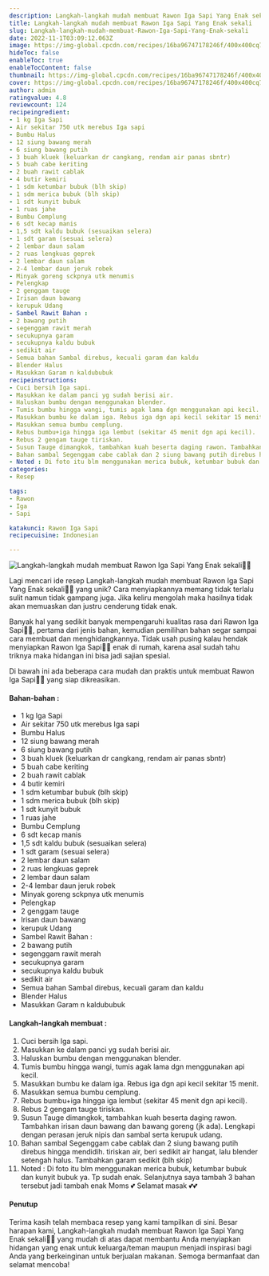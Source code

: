 ```yaml
---
description: Langkah-langkah mudah membuat Rawon Iga Sapi Yang Enak sekali"
title: Langkah-langkah mudah membuat Rawon Iga Sapi Yang Enak sekali
slug: Langkah-langkah-mudah-membuat-Rawon-Iga-Sapi-Yang-Enak-sekali
date: 2022-11-1T03:09:12.063Z
image: https://img-global.cpcdn.com/recipes/16ba96747178246f/400x400cq70/photo.jpg
hideToc: false
enableToc: true
enableTocContent: false
thumbnail: https://img-global.cpcdn.com/recipes/16ba96747178246f/400x400cq70/photo.jpg
cover: https://img-global.cpcdn.com/recipes/16ba96747178246f/400x400cq70/photo.jpg
author: admin
ratingvalue: 4.8
reviewcount: 124
recipeingredient:
- 1 kg Iga Sapi
- Air sekitar 750 utk merebus Iga sapi
- Bumbu Halus
- 12 siung bawang merah
- 6 siung bawang putih
- 3 buah kluek (keluarkan dr cangkang, rendam air panas sbntr)
- 5 buah cabe keriting
- 2 buah rawit cablak
- 4 butir kemiri
- 1 sdm ketumbar bubuk (blh skip)
- 1 sdm merica bubuk (blh skip)
- 1 sdt kunyit bubuk
- 1 ruas jahe
- Bumbu Cemplung
- 6 sdt kecap manis
- 1,5 sdt kaldu bubuk (sesuaikan selera)
- 1 sdt garam (sesuai selera)
- 2 lembar daun salam
- 2 ruas lengkuas geprek
- 2 lembar daun salam
- 2-4 lembar daun jeruk robek
- Minyak goreng sckpnya utk menumis
- Pelengkap
- 2 genggam tauge
- Irisan daun bawang
- kerupuk Udang
- Sambel Rawit Bahan :
- 2 bawang putih
- segenggam rawit merah
- secukupnya garam
- secukupnya kaldu bubuk
- sedikit air
- Semua bahan Sambal direbus, kecuali garam dan kaldu
- Blender Halus
- Masukkan Garam n kaldububuk
recipeinstructions:
- Cuci bersih Iga sapi.
- Masukkan ke dalam panci yg sudah berisi air.
- Haluskan bumbu dengan menggunakan blender.
- Tumis bumbu hingga wangi, tumis agak lama dgn menggunakan api kecil.
- Masukkan bumbu ke dalam iga. Rebus iga dgn api kecil sekitar 15 menit.
- Masukkan semua bumbu cemplung.
- Rebus bumbu+iga hingga iga lembut (sekitar 45 menit dgn api kecil).
- Rebus 2 gengam tauge tiriskan.
- Susun Tauge dimangkok, tambahkan kuah beserta daging rawon. Tambahkan irisan daun bawang dan bawang goreng (jk ada). Lengkapi dengan perasan jeruk nipis dan sambal serta kerupuk udang.
- Bahan sambal Segenggam cabe cablak dan 2 siung bawang putih direbus hingga mendidih. tiriskan air, beri sedikit air hangat, lalu blender setengah halus. Tambahkan garam sedikit (blh skip)
- Noted : Di foto itu blm menggunakan merica bubuk, ketumbar bubuk dan kunyit bubuk ya. Tp sudah enak. Selanjutnya saya tambah 3 bahan tersebut jadi tambah enak Moms 💕 Selamat masak 💕💕
categories:
- Resep

tags:
- Rawon
- Iga
- Sapi

katakunci: Rawon Iga Sapi
recipecuisine: Indonesian

---
```


![Langkah-langkah mudah membuat Rawon Iga Sapi Yang Enak sekali👩‍🍳](https://img-global.cpcdn.com/recipes/16ba96747178246f/400x400cq70/photo.jpg)

Lagi mencari ide resep Langkah-langkah mudah membuat Rawon Iga Sapi Yang Enak sekali👩‍🍳 yang unik? Cara menyiapkannya memang tidak terlalu sulit namun tidak gampang juga. Jika keliru mengolah maka hasilnya tidak akan memuaskan dan justru cenderung tidak enak.

Banyak hal yang sedikit banyak mempengaruhi kualitas rasa dari Rawon Iga Sapi👩‍🍳, pertama dari jenis bahan, kemudian pemilihan bahan segar sampai cara membuat dan menghidangkannya. Tidak usah pusing kalau hendak menyiapkan Rawon Iga Sapi👩‍🍳 enak di rumah, karena asal sudah tahu triknya maka hidangan ini bisa jadi sajian spesial.

Di bawah ini ada beberapa cara mudah dan praktis untuk membuat Rawon Iga Sapi👩‍🍳 yang siap dikreasikan.

<!--inarticleads1-->

#### Bahan-bahan :

- 1 kg Iga Sapi
- Air sekitar 750 utk merebus Iga sapi
- Bumbu Halus
- 12 siung bawang merah
- 6 siung bawang putih
- 3 buah kluek (keluarkan dr cangkang, rendam air panas sbntr)
- 5 buah cabe keriting
- 2 buah rawit cablak
- 4 butir kemiri
- 1 sdm ketumbar bubuk (blh skip)
- 1 sdm merica bubuk (blh skip)
- 1 sdt kunyit bubuk
- 1 ruas jahe
- Bumbu Cemplung
- 6 sdt kecap manis
- 1,5 sdt kaldu bubuk (sesuaikan selera)
- 1 sdt garam (sesuai selera)
- 2 lembar daun salam
- 2 ruas lengkuas geprek
- 2 lembar daun salam
- 2-4 lembar daun jeruk robek
- Minyak goreng sckpnya utk menumis
- Pelengkap
- 2 genggam tauge
- Irisan daun bawang
- kerupuk Udang
- Sambel Rawit Bahan :
- 2 bawang putih
- segenggam rawit merah
- secukupnya garam
- secukupnya kaldu bubuk
- sedikit air
- Semua bahan Sambal direbus, kecuali garam dan kaldu
- Blender Halus
- Masukkan Garam n kaldububuk

<!--inarticleads2-->

#### Langkah-langkah membuat :

1. Cuci bersih Iga sapi.
1. Masukkan ke dalam panci yg sudah berisi air.
1. Haluskan bumbu dengan menggunakan blender.
1. Tumis bumbu hingga wangi, tumis agak lama dgn menggunakan api kecil.
1. Masukkan bumbu ke dalam iga. Rebus iga dgn api kecil sekitar 15 menit.
1. Masukkan semua bumbu cemplung.
1. Rebus bumbu+iga hingga iga lembut (sekitar 45 menit dgn api kecil).
1. Rebus 2 gengam tauge tiriskan.
1. Susun Tauge dimangkok, tambahkan kuah beserta daging rawon. Tambahkan irisan daun bawang dan bawang goreng (jk ada). Lengkapi dengan perasan jeruk nipis dan sambal serta kerupuk udang.
1. Bahan sambal Segenggam cabe cablak dan 2 siung bawang putih direbus hingga mendidih. tiriskan air, beri sedikit air hangat, lalu blender setengah halus. Tambahkan garam sedikit (blh skip)
1. Noted : Di foto itu blm menggunakan merica bubuk, ketumbar bubuk dan kunyit bubuk ya. Tp sudah enak. Selanjutnya saya tambah 3 bahan tersebut jadi tambah enak Moms 💕 Selamat masak 💕💕

#### Penutup

Terima kasih telah membaca resep yang kami tampilkan di sini. Besar harapan kami, Langkah-langkah mudah membuat Rawon Iga Sapi Yang Enak sekali👩‍🍳 yang mudah di atas dapat membantu Anda menyiapkan hidangan yang enak untuk keluarga/teman maupun menjadi inspirasi bagi Anda yang berkeinginan untuk berjualan makanan. Semoga bermanfaat dan selamat mencoba!